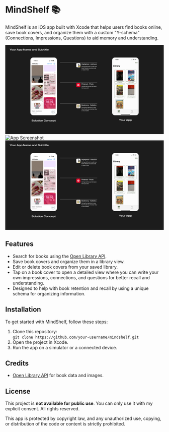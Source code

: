 # MindShelf 📚
MindShelf is an iOS app built with Xcode that helps users find books online, save book covers, and organize them with a custom "Y-schema" (Connections, Impressions, Questions) to aid memory and understanding.

![App Screenshot](AppScreen.jpg)
![App Screenshot](AppScreen1.jpg)
![App Screenshot](appScreen.jpg)


## Features
- Search for books using the [Open Library API](https://openlibrary.org/).
- Save book covers and organize them in a library view.
- Edit or delete book covers from your saved library.
- Tap on a book cover to open a detailed view where you can write your own impressions, connections, and questions for better recall and understanding.
- Designed to help with book retention and recall by using a unique schema for organizing information.

## Installation
To get started with MindShelf, follow these steps:

1. Clone this repository:  
   `git clone https://github.com/your-username/mindshelf.git`
2. Open the project in Xcode.
3. Run the app on a simulator or a connected device.

## Credits
- [Open Library API](https://openlibrary.org/) for book data and images.

## License
This project is **not available for public use**. You can only use it with my explicit consent. All rights reserved.

This app is protected by copyright law, and any unauthorized use, copying, or distribution of the code or content is strictly prohibited.
